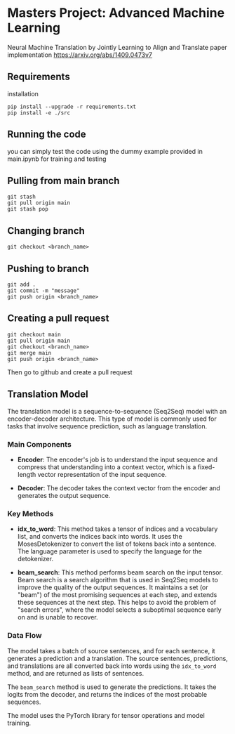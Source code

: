 # Masters Project: Advanced Machine Learning
Neural Machine Translation by Jointly Learning to Align and Translate paper implementation 
https://arxiv.org/abs/1409.0473v7

## Requirements
installation 
```
pip install --upgrade -r requirements.txt
pip install -e ./src
``` 

## Running the code 
you can simply test the code using the dummy example provided in main.ipynb for training and testing


## Pulling from main branch
```
git stash 
git pull origin main
git stash pop
```

## Changing branch
```
git checkout <branch_name>
```

## Pushing to branch
```
git add .
git commit -m "message"
git push origin <branch_name>
```

## Creating a pull request
```
git checkout main
git pull origin main
git checkout <branch_name>
git merge main
git push origin <branch_name>
```
Then go to github and create a pull request

## Translation Model

The translation model is a sequence-to-sequence (Seq2Seq) model with an encoder-decoder architecture. This type of model is commonly used for tasks that involve sequence prediction, such as language translation.

### Main Components

- **Encoder**: The encoder's job is to understand the input sequence and compress that understanding into a context vector, which is a fixed-length vector representation of the input sequence.

- **Decoder**: The decoder takes the context vector from the encoder and generates the output sequence.

### Key Methods

- **idx_to_word**: This method takes a tensor of indices and a vocabulary list, and converts the indices back into words. It uses the MosesDetokenizer to convert the list of tokens back into a sentence. The language parameter is used to specify the language for the detokenizer.

- **beam_search**: This method performs beam search on the input tensor. Beam search is a search algorithm that is used in Seq2Seq models to improve the quality of the output sequences. It maintains a set (or "beam") of the most promising sequences at each step, and extends these sequences at the next step. This helps to avoid the problem of "search errors", where the model selects a suboptimal sequence early on and is unable to recover.

### Data Flow

The model takes a batch of source sentences, and for each sentence, it generates a prediction and a translation. The source sentences, predictions, and translations are all converted back into words using the `idx_to_word` method, and are returned as lists of sentences.

The `beam_search` method is used to generate the predictions. It takes the logits from the decoder, and returns the indices of the most probable sequences.

The model uses the PyTorch library for tensor operations and model training.